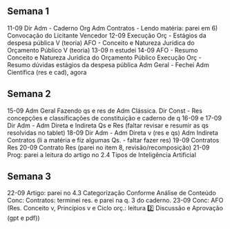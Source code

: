 ## Semana 1
11-09 
Dir Adm - Caderno Org Adm
Contratos - Lendo matéria: parei em 6) Convocação do Licitante Vencedor
12-09
Execução Orç - Estágios da despesa pública V (teoria)
AFO - Conceito e Natureza Jurídica do Orçamento Público V (teoria)
13-09
n estudei
14-09
AFO - Resumo Conceito e Natureza Jurídica do Orçamento Público 
Execução Orç - Resumo dúvidas estágios da despesa pública
Adm Geral - Fechei Adm Científica (res e cad), agora 

## Semana 2
15-09
Adm Geral Fazendo qs e res de Adm Clássica.
Dir Const - Res concepções e classificações de constituição e caderno de q
16-09 e 17-09
Dir Adm - Adm Direta e Indireta Qs e Res (faltar revisar e resumir as qs resolvidas no tablet)
18-09
Dir Adm - Adm Direta v (res e qs) Adm Indireta 
Contratos (li a matéria e fiz algumas Qs. - faltar fazer res)
19-09 
Contratos Res
20-09
Contrato Res (parei no item 8, revisão/recomposição)
21-09 
Prog: parei a leitura do artigo no 2.4 Tipos de Inteligência Artificial 

## Semana 3
22-09
Artigo: parei no 4.3 Categorização Conforme Análise de Conteúdo 
Conc: Contratos: terminei res. e parei na q. 3 do caderno.
23-09
Conc: AFO (Res. Conceito v, Princípios v e Ciclo orç.: leitura 2️⃣ Discussão e Aprovação (gpt e pdf))

